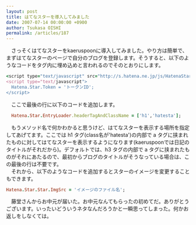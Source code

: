 ```yaml
---
layout: post
title: はてなスターを導入してみました
date: 2007-07-14 00:00:00 +0900
author: Tsukasa OISHI
permalink: /articles/187
---
```



　さっそくはてなスターをkaeruspoonに導入してみました。やり方は簡単で、まずはてなスターのページで自分のブログを登録します。そうすると、以下のようなコードを<head>タグ内に埋め込めと言われるのでそのとおりにします。  

```ruby  
<script type="text/javascript" src="http://s.hatena.ne.jp/js/HatenaStar.js"></script>  
<script type="text/javascript">  
  Hatena.Star.Token = 'トークンID';  
</script>  
```  

　ここで最後の行に以下のコードを追加します。  

```ruby  
  Hatena.Star.EntryLoader.headerTagAndClassName = ['h1','hatesta'];  
```  

　もうメソッド名で何かわかると思うけど、はてなスターを表示する場所を指定してあげてます。ここでは h1 タグ(class名が'hatesta')の内部で a タグに挟まれたものに対してはてなスターを表示するようになります(kaeruspoonでは日記のタイトルがそれだから)。デフォルトでは、h3 タグの内部で a タグに挟まれたものがそれにあたるので、最初からブログのタイトルがそうなっている場合は、この最後の行は不要です。  
　それから、以下のようなコードを追加するとスターのイメージを変更することもできます。  

```ruby  
Hatena.Star.Star.ImgSrc = 'イメージのファイル名';  
```  

　藤堂さんからお中元が届いた。お中元なんてもらったの初めてだ。ありがとうございます。いったいどういうネタなんだろうかと一瞬思ってしまった。何かお返しをしなくては。  

